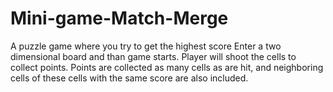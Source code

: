 # Mini-game-Match-Merge
A puzzle game where you try to get the highest score
Enter a two dimensional board and than game starts. Player will shoot the cells to collect points. Points are collected as many cells as are hit, and neighboring cells of these cells with the same score are also included.
